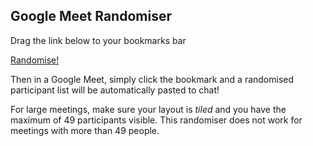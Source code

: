 ## Google Meet Randomiser

Drag the link below to your bookmarks bar

[Randomise!](javascript:(function()%7Bfunction%20paste(text)%20%7Bdocument.querySelectorAll(%22button%5Bdata-panel-id%5D%22)%5B2%5D.click()%3BsetTimeout(function()%20%7Bdocument.querySelector(%22textarea%22).value%20%3D%20text%3Bvar%20ke%20%3D%20new%20KeyboardEvent('keydown'%2C%20%7Bbubbles%3A%20true%2C%20cancelable%3A%20true%2C%20keyCode%3A%2013%7D)%3Bdocument.querySelector(%22textarea%22).dispatchEvent(ke)%3B%7D%2C500)%7Ddocument.querySelectorAll(%22button%5Bdata-panel-id%5D%22)%5B1%5D.click()%3BsetTimeout(function()%20%7Bvar%20res%20%3D%20%5B...new%20Set(%5B...new%20Set(Array.from(document.querySelectorAll(%22div%5Bdata-self-name%5D%22)).map((node)%20%3D%3E%20node.innerText.trim()))%2Cdocument.querySelectorAll(%22div%5Bdata-participant-id%5D%22)%5B0%5D.innerText.split(%2F%5Cr%3F%5Cn%2F)%5B0%5D.trim()%5D)%5D.filter((x)%20%3D%3E%20x%20!%3D%20%22You%22).map((a)%20%3D%3E%20(%7B%20sort%3A%20Math.random()%2C%20value%3A%20a%20%7D)).sort((a%2C%20b)%20%3D%3E%20a.sort%20-%20b.sort).map((a)%20%3D%3E%20a.value).join(%22%5Cn%22)%3Bpaste(res)%3B%7D%2C%20500)%7D)())

Then in a Google Meet, simply click the bookmark and a randomised participant list will be automatically pasted to chat!

For large meetings, make sure your layout is *tiled* and you have the maximum of 49 participants visible. This randomiser does not work for meetings with more than 49 people.
